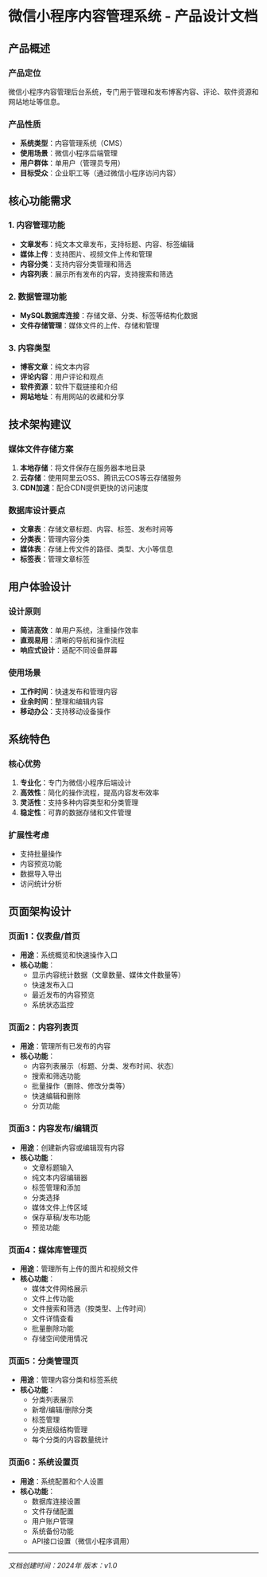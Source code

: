 # 微信小程序内容管理系统 - 产品设计文档

## 产品概述

### 产品定位
微信小程序内容管理后台系统，专门用于管理和发布博客内容、评论、软件资源和网站地址等信息。

### 产品性质
- **系统类型**：内容管理系统（CMS）
- **使用场景**：微信小程序后端管理
- **用户群体**：单用户（管理员专用）
- **目标受众**：企业职工等（通过微信小程序访问内容）

## 核心功能需求

### 1. 内容管理功能
- **文章发布**：纯文本文章发布，支持标题、内容、标签编辑
- **媒体上传**：支持图片、视频文件上传和管理
- **内容分类**：支持内容分类管理和筛选
- **内容列表**：展示所有发布的内容，支持搜索和筛选

### 2. 数据管理功能
- **MySQL数据库连接**：存储文章、分类、标签等结构化数据
- **文件存储管理**：媒体文件的上传、存储和管理

### 3. 内容类型
- **博客文章**：纯文本内容
- **评论内容**：用户评论和观点
- **软件资源**：软件下载链接和介绍
- **网站地址**：有用网站的收藏和分享

## 技术架构建议

### 媒体文件存储方案
1. **本地存储**：将文件保存在服务器本地目录
2. **云存储**：使用阿里云OSS、腾讯云COS等云存储服务
3. **CDN加速**：配合CDN提供更快的访问速度

### 数据库设计要点
- **文章表**：存储文章标题、内容、标签、发布时间等
- **分类表**：管理内容分类
- **媒体表**：存储上传文件的路径、类型、大小等信息
- **标签表**：管理文章标签

## 用户体验设计

### 设计原则
- **简洁高效**：单用户系统，注重操作效率
- **直观易用**：清晰的导航和操作流程
- **响应式设计**：适配不同设备屏幕

### 使用场景
- **工作时间**：快速发布和管理内容
- **业余时间**：整理和编辑内容
- **移动办公**：支持移动设备操作

## 系统特色

### 核心优势
1. **专业化**：专门为微信小程序后端设计
2. **高效性**：简化的操作流程，提高内容发布效率
3. **灵活性**：支持多种内容类型和分类管理
4. **稳定性**：可靠的数据存储和文件管理

### 扩展性考虑
- 支持批量操作
- 内容预览功能
- 数据导入导出
- 访问统计分析

## 页面架构设计

### 页面1：仪表盘/首页
- **用途**：系统概览和快速操作入口
- **核心功能**：
  - 显示内容统计数据（文章数量、媒体文件数量等）
  - 快速发布入口
  - 最近发布的内容预览
  - 系统状态监控

### 页面2：内容列表页
- **用途**：管理所有已发布的内容
- **核心功能**：
  - 内容列表展示（标题、分类、发布时间、状态）
  - 搜索和筛选功能
  - 批量操作（删除、修改分类等）
  - 快速编辑和删除
  - 分页功能

### 页面3：内容发布/编辑页
- **用途**：创建新内容或编辑现有内容
- **核心功能**：
  - 文章标题输入
  - 纯文本内容编辑器
  - 标签管理和添加
  - 分类选择
  - 媒体文件上传区域
  - 保存草稿/发布功能
  - 预览功能

### 页面4：媒体库管理页
- **用途**：管理所有上传的图片和视频文件
- **核心功能**：
  - 媒体文件网格展示
  - 文件上传功能
  - 文件搜索和筛选（按类型、上传时间）
  - 文件详情查看
  - 批量删除功能
  - 存储空间使用情况

### 页面5：分类管理页
- **用途**：管理内容分类和标签系统
- **核心功能**：
  - 分类列表展示
  - 新增/编辑/删除分类
  - 标签管理
  - 分类层级结构管理
  - 每个分类的内容数量统计

### 页面6：系统设置页
- **用途**：系统配置和个人设置
- **核心功能**：
  - 数据库连接设置
  - 文件存储配置
  - 用户账户管理
  - 系统备份功能
  - API接口设置（微信小程序调用）

---

*文档创建时间：2024年*
*版本：v1.0* 